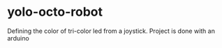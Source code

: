 yolo-octo-robot
===============

Defining the color of tri-color led from a joystick. Project is done with an arduino
